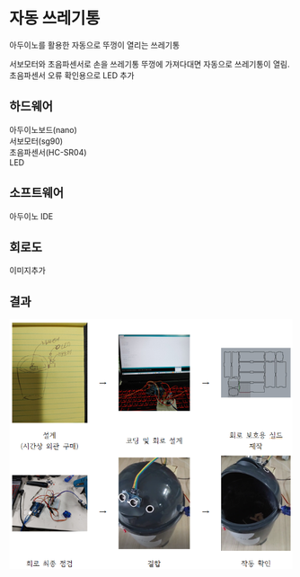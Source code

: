 # 자동 쓰레기통
아두이노를 활용한 자동으로 뚜껑이 열리는 쓰레기통

서보모터와 초음파센서로 손을 쓰레기통 뚜껑에 가져다대면 자동으로 쓰레기통이 열림.  
초음파센서 오류 확인용으로 LED 추가 

## 하드웨어  
아두이노보드(nano)  
서보모터(sg90)  
초음파센서(HC-SR04)   
LED

## 소프트웨어  
아두이노 IDE  

## 회로도  
이미지추가

## 결과  
![V1](https://github.com/kbc7993/Arduino-Projects/blob/master/automatic_trash_can/%EA%B2%B0%EA%B3%BC.png)